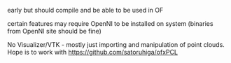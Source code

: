 early but should compile and be able to be used in OF

certain features may require OpenNI to be installed on system (binaries from OpenNI site should be fine)


No Visualizer/VTK - mostly just importing and manipulation of point clouds. Hope is to work with https://github.com/satoruhiga/ofxPCL
